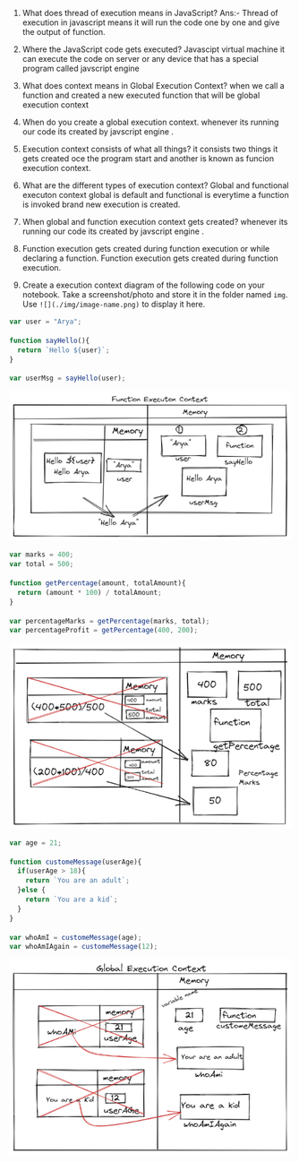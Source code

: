 1. What does thread of execution means in JavaScript?
Ans:- Thread of execution in javascript means it will run the code one by one and give the output of function.
2. Where the JavaScript code gets executed?
Javascipt virtual machine it can execute the code on server or any device that has a special program called javscript engine 
3. What does context means in Global Execution Context?
when we call a function and created a new executed function that will be global execution context
4. When do you create a global execution context.
whenever its running our code its created by javscript engine .
5. Execution context consists of what all things?
it consists two things it gets created oce the program start and another is known as funcion execution context.
6. What are the different types of execution context?
Global and functional executon context global is default and functional is everytime a function is invoked brand new execution is created.
7. When global and function execution context gets created?
whenever its running our code its created by javscript engine .
8. Function execution gets created during function execution or while declaring a function.
Function execution gets created during function execution.

9. Create a execution context diagram of the following code on your notebook. Take a screenshot/photo and store it in the folder named `img`. Use `![](./img/image-name.png)` to display it here.



```js
var user = "Arya";

function sayHello(){
  return `Hello ${user}`;
}

var userMsg = sayHello(user);
```

<!-- Put your image here -->

![](./img/img-1.png)



```js
var marks = 400;
var total = 500;

function getPercentage(amount, totalAmount){
  return (amount * 100) / totalAmount;
}

var percentageMarks = getPercentage(marks, total);
var percentageProfit = getPercentage(400, 200);
```

<!-- Put your image here -->

![](./img/img-2.png)



```js
var age = 21;

function customeMessage(userAge){
  if(userAge > 18){
    return `You are an adult`;
  }else {
    return `You are a kid`;
  }
}

var whoAmI = customeMessage(age);
var whoAmIAgain = customeMessage(12);
```

<!-- Put your image here -->

![](./img/img-3.png)
